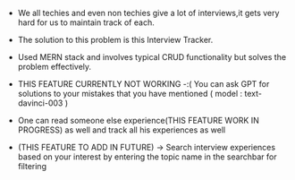 * We all techies and even non techies give a lot of interviews,it gets very hard for us to maintain track of each.

* The solution to this problem is this Interview Tracker.

* Used MERN stack and involves typical CRUD functionality but solves the problem effectively.

* THIS FEATURE CURRENTLY NOT WORKING -:( You can ask GPT for solutions to your mistakes that you have mentioned ( model : text-davinci-003 )

* One can read someone else experience(THIS FEATURE WORK IN PROGRESS) as well and track all his experiences as well

* (THIS FEATURE TO ADD IN FUTURE) -> Search interview experiences based on your interest by entering the topic name in the searchbar for filtering
